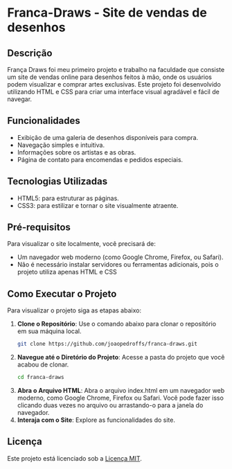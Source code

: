 # Franca-Draws - Site de vendas de desenhos

## Descrição
França Draws foi meu primeiro projeto e trabalho na faculdade que consiste um site de vendas online para desenhos feitos à mão, onde os usuários podem visualizar e comprar artes exclusivas. Este projeto foi desenvolvido utilizando HTML e CSS para criar uma interface visual agradável e fácil de navegar.

## Funcionalidades
- Exibição de uma galeria de desenhos disponíveis para compra.
- Navegação simples e intuitiva.
- Informações sobre os artistas e as obras.
- Página de contato para encomendas e pedidos especiais.

## Tecnologias Utilizadas
- HTML5: para estruturar as páginas.
- CSS3: para estilizar e tornar o site visualmente atraente.

## Pré-requisitos
Para visualizar o site localmente, você precisará de:
- Um navegador web moderno (como Google Chrome, Firefox, ou Safari).
- Não é necessário instalar servidores ou ferramentas adicionais, pois o projeto utiliza apenas HTML e CSS

## Como Executar o Projeto

Para visualizar o projeto siga as etapas abaixo:

1. **Clone o Repositório**: Use o comando abaixo para clonar o repositório em sua máquina local.
   ```bash
   git clone https://github.com/joaopedroffs/franca-draws.git
2. **Navegue até o Diretório do Projeto**: Acesse a pasta do projeto que você acabou de clonar.
   ```bash
   cd franca-draws
3. **Abra o Arquivo HTML**: Abra o arquivo index.html em um navegador web moderno, como Google Chrome, Firefox ou Safari. Você pode fazer isso clicando duas vezes no arquivo ou arrastando-o para a janela do navegador.
4. **Interaja com o Site**: Explore as funcionalidades do site.

## Licença
Este projeto está licenciado sob a [Licença MIT](https://opensource.org/licenses/MIT).
